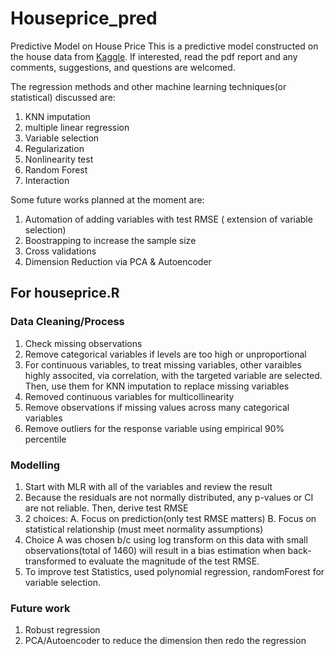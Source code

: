 # Houseprice_pred
Predictive Model on House Price
This is a predictive model constructed on the house data from [Kaggle](https://www.kaggle.com/c/house-prices-advanced-regression-techniques/data).
If interested, read the pdf report and any comments, suggestions, and questions are welcomed.

The regression methods and other machine learning techniques(or statistical) discussed are: 
1. KNN imputation 
2. multiple linear regression
3. Variable selection
4. Regularization
5. Nonlinearity test
6. Random Forest
7. Interaction

Some future works planned at the moment are:
1. Automation of adding variables with test RMSE ( extension of variable selection)
2. Boostrapping to increase the sample size
3. Cross validations
4. Dimension Reduction via PCA & Autoencoder

## For houseprice.R
### Data Cleaning/Process 
1. Check missing observations
2. Remove categorical variables if levels are too high or unproportional
3. For continuous variables, to treat missing variables, other varaibles highly associted, via correlation, with the targeted variable are selected. Then, use them for KNN imputation to replace missing variables
4. Removed continuous variables for multicollinearity
5. Remove observations if missing values across many categorical variables
6. Remove outliers for the response variable using empirical 90% percentile


### Modelling
1. Start with MLR with all of the variables and review the result
2. Because the residuals are not normally distributed, any p-values or CI are not reliable. Then, derive test RMSE
3. 2 choices: A. Focus on prediction(only test RMSE matters) B. Focus on statistical relationship (must meet normality assumptions)
4. Choice A was chosen b/c using log transform on this data with small observations(total of 1460) will result in a bias estimation when back-transformed to evaluate the magnitude of the test RMSE.
5. To improve test Statistics, used polynomial regression, randomForest for variable selection.

### Future work
1. Robust regression
2. PCA/Autoencoder to reduce the dimension then redo the regression
